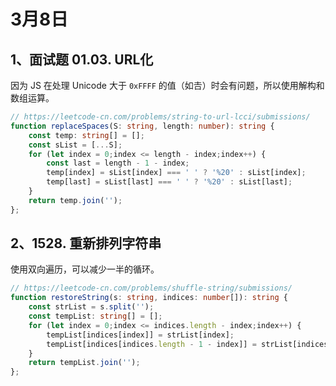 # 3月8日
## 1、面试题 01.03. URL化

因为 JS 在处理 Unicode 大于 `0xFFFF` 的值（如𠮷）时会有问题，所以使用解构和数组运算。
```typescript
// https://leetcode-cn.com/problems/string-to-url-lcci/submissions/
function replaceSpaces(S: string, length: number): string {
    const temp: string[] = [];
    const sList = [...S];
    for (let index = 0;index <= length - index;index++) {
        const last = length - 1 - index;
        temp[index] = sList[index] === ' ' ? '%20' : sList[index];
        temp[last] = sList[last] === ' ' ? '%20' : sList[last];
    }
    return temp.join('');
};
```

## 2、1528. 重新排列字符串
使用双向遍历，可以减少一半的循环。
```typescript
// https://leetcode-cn.com/problems/shuffle-string/submissions/
function restoreString(s: string, indices: number[]): string {
    const strList = s.split('');
    const tempList: string[] = [];
    for (let index = 0;index <= indices.length - index;index++) {
        tempList[indices[index]] = strList[index];
        tempList[indices[indices.length - 1 - index]] = strList[indices.length - 1 - index]
    }
    return tempList.join('');
};
```
